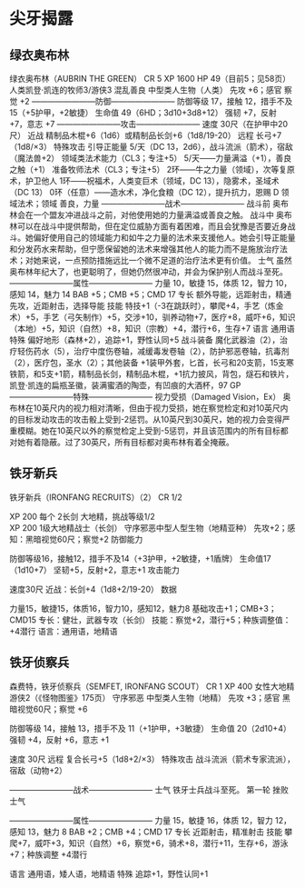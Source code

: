 # 尖牙揭露

## 绿衣奥布林
绿衣奥布林（AUBRIN THE GREEN） CR 5
XP 1600
HP 49（目前5；见58页）
人类凯登·凯连的牧师3/游侠3
混乱善良 中型类人生物（人类）
先攻 +6；感官 察觉 +2
————————防御————————
防御等级 17，接触 12，措手不及 15（+5护甲，+2敏捷）
生命值 49（6HD；3d10+3d8+12）
强韧 +7，反射 +7，意志 +7
————————攻击————————
速度 30尺（在护甲中20尺）
近战 精制品木棍+6（1d6）或精制品长剑+6（1d8/19-20）
远程 长弓+7（1d8/×3）
特殊攻击 引导正能量 5/天（DC 13，2d6），战斗流派（箭术），宿敌（魔法兽+2）
领域类法术能力（CL3；专注+5）
5/天——力量满溢（+1），善良之触（+1）
准备牧师法术（CL3；专注+5）
2环——牛之力量（领域），次等复原术，护卫他人
1环——祝福术，人类变巨术（领域，DC 13），隐雾术，圣域术（DC 13）
0环（任意）——造水术，净化食粮（DC 12），提升抗力，恩赐
D 领域法术；领域 善良，力量
————————战术————————
战斗前 奥布林会在一个盟友冲进战斗之前，对他使用她的力量满溢或善良之触。
战斗中 奥布林可以在战斗中提供帮助，但在定位威胁方面有着困难，而且会犹豫是否要近身战斗。她偏好使用自己的领域能力和如牛之力量的法术来支援他人。她会引导正能量和分发药水来帮助，但宁愿保留她的法术来增强其他人的能力而不是施放治疗法术；对她来说，一点预防措施远比一个微不足道的治疗法术更有价值。
士气 虽然奥布林年纪大了，也更聪明了，但她仍然很冲动，并会为保护别人而战斗至死。
————————属性————————
力量 10，敏捷 15，体质 12，智力 10，感知 14，魅力 14
BAB +5；CMB +5；CMD 17
专长 额外导能，远距射击，精通先攻，近距射击，选择导能
技能 特技+1（-3在跳跃时），攀爬+4，手艺（炼金术）+5，手艺（弓矢制作）+5，交涉+10，驯养动物+7，医疗+8，威吓+6，知识（本地）+5，知识（自然）+8，知识（宗教）+4，潜行+6，生存+7
语言 通用语
特殊 偏好地形（森林+2），追踪+1，野性认同+5
战斗装备 魔化武器油（2），治疗轻伤药水（5），治疗中度伤卷轴，减缓毒发卷轴（2），防护邪恶卷轴，抗毒剂（2），医疗包，圣水（2）；其他装备 +1装甲外套，匕首，长弓和20支箭，15支寒铁箭，和5支+1箭，精制品长剑，精制品木棍，+1抗力披风，背包，燧石和铁片，凯登·凯连的扁瓶圣徽，装满蜜酒的陶壶，有凹痕的大酒杯，97 GP
————————特殊————————
视力受损（Damaged Vision，Ex） 奥布林在10英尺内的视力相对清晰，但由于视力受损，她在察觉检定和对10英尺内的目标发动攻击的攻击骰上受到-2惩罚。从10英尺到30英尺，她的视力会变得严重模糊。她在10英尺以外的察觉检定上受到-5惩罚，并且该范围内的所有目标都对她有着隐蔽。过了30英尺，所有目标都对奥布林有着全掩蔽。

## 铁牙新兵
铁牙新兵（IRONFANG RECRUITS）（2） CR 1/2

XP 200 每个 2长剑
大地精，挑战等级1/2   
XP 200
1级大地精战士（长剑）
守序邪恶中型人型生物（地精亚种）
先攻+2；感知：黑暗视觉60尺；察觉+2
防御能力

防御等级16，接触12，措手不及14（+3护甲，+2敏捷，+1盾牌）
生命值17（1d10+7）
坚韧+5，反射+2，意志+1
攻击能力

速度30尺
近战：长剑+4（1d8+2/19-20）
数据

力量15，敏捷15，体质16，智力10，感知12，魅力8
基础攻击+1；CMB+3；CMD15
专长：健壮，武器专攻（长剑）
技能：察觉+2，潜行+5；种族调整值：+4潜行
语言：通用语，地精语

## 铁牙侦察兵
森费特，铁牙侦察兵（SEMFET, IRONFANG SCOUT） CR 1
XP 400
女性大地精游侠2（《怪物图鉴》175页）
守序邪恶 中型类人生物（地精）
先攻 +3；感官 黑暗视觉60尺；察觉 +6

防御等级 14，接触 13，措手不及 11（+1护甲，+3敏捷）
生命值 20（2d10+4）
强韧 +4，反射 +6，意志 +1

速度 30尺
远程 复合长弓+5（1d8+2/×3）
特殊攻击 战斗流派（箭术专家流派），宿敌（动物+2）

————————战术————————
士气 铁牙士兵战斗至死。
第一轮 挫败士气

————————属性————————
力量 15，敏捷 16，体质 12，智力 12，感知 13，魅力 8
BAB +2；CMB +4；CMD 17
专长 近距射击，精准射击
技能 攀爬+7，威吓+3，知识（自然）+6，察觉+6，骑术+8，潜行+11，生存+6，游泳+7；种族调整 +4潜行

语言 通用语，矮人语，地精语
特殊 追踪+1，野性认同+1